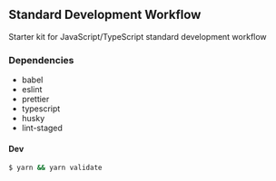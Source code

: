 ## Standard Development Workflow

Starter kit for JavaScript/TypeScript standard development workflow

### Dependencies

- babel
- eslint
- prettier
- typescript
- husky
- lint-staged

#### Dev

```bash
$ yarn && yarn validate
```
